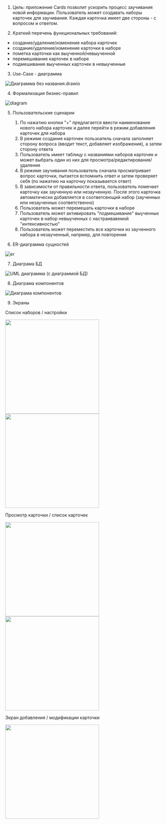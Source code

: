 1. Цель: приложение Cards позволит ускорить процесс заучивания новой информации. Пользователь может создавать наборы карточек для заучивания. Каждая карточка имеет две стороны - с вопросом и ответом. 

2. Краткий перечень функциональных требований:
 - создание/удаление/изменение набора карточек 
 - создание/удаление/изменение карточки в наборе
 - пометка карточки как выученной/невыученной
 - перемешивание карточек в наборе  
 - подмешивание выученных карточек в невыученные

3. Use-Case - диаграмма

![Диаграмма без названия.drawio](img/use.svg)

4. Формализация бизнес-правил

![diagram](img/bpmn.svg)

5. Пользовательские сценарии
   1. По нажатию кнопки "+" предлагается ввести наименование нового набора карточек и далее перейти в режим добавления карточек для набора
   2. В режиме создания карточек пользоатель сначала заполняет сторону вопроса (вводит текст, добавляет изображения), а затем сторону ответа
   3. Пользователь имеет таблицу с названиями наборов карточек и может выбрать один из них для просмотра/редактирования/удаления
   4. В режиме заучивания пользователь сначала просматривает вопрос карточки, пытается вспомнить ответ и затем проверяет себя (по нажатию на карточку показывается ответ)
   5. В зависимости от правильности ответа, пользователь помечает карточку как заученную или незаученную. После этого карточка автоматически добавляется в соответсвющий набор (заученных или незаученных соответственно)
   6. Пользователь может перемешать карточки в наборе
   7. Пользователь может активировать "подмешивание" выученных карточек в набор невыученных с настраивавемой "интенсивностью"
   8. Пользователь может переместить все карточки из заученного набора в незаученный, напрмер, для повторения

6. ER-диаграмма сущностей

![er](img/er.svg)

7. Диаграма БД

![UML диаграмма (с диаграммой БД)](img/db.svg)

8. Диаграма компонентов

![Диаграма компонентов](img/components.png)

9. Экраны 

Список наборов / настройки

<p float="left">
  <img src="img/1.png" width="300" />
  <img src="img/2.png" width="300" /> 
</p>

Просмотр карточки / список карточек

<p float="left">
  <img src="img/3.png" width="300" />
  <img src="img/4.png" width="300" /> 
</p>

Экран добавления / модификации карточки


<p float="left">
  <img src="img/5.png" width="300" />
</p>
